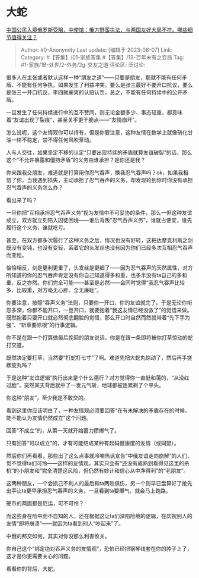 # 大蛇
[中国公民入境俄罗斯受阻，中使馆：俄方野蛮执法，与两国友好大局不符。哪些细节值得关注？](https://www.zhihu.com/question/615622116/answer/3153371061)

> Author: #0-Anonymity
> Last update: [编辑于 2023-08-07]
> Link:
> Category: #【答集】/01-家族答集 #【答集】/13-百年未有之变局 
> Tag: #1-家族/1B-处世/2-外务/2g-交友之道
> 评论区:
> 泛讨论:

很多人在主张或者默认这样一种“朋友之道”——只要是朋友，那就不能有任何矛盾、不能有任何争执。如果发生了利益冲突，要么是张三最好不要开口抗议，要么是张三一开口抗议，李四就豪爽的认赔认罚。总之，不能有任何持续中的公开矛盾。

一旦发生了任何持续进行中的互不赞同，则无论金额多少、事态轻重，都意味着“友谊出现了裂痕”，甚至关乎更干脆点——“友情崩坏”。

怎么说呢，这个友情观你可以持有，但是你要注意，这种友情在数学上就像硝化甘油一样不稳定，禁不得任何风吹草动。

人与人交往，如果坚定不移的认定“只要出现持续的矛盾就算友谊破裂”的话，那么这个“不允许暴露和僵持矛盾”的义务由谁承担？是你还是我？

你来跟我交朋友，难道就是打算用你忍气吞声，换我忍气吞声吗？ok，如果我相信了你，当我遇到损失，主动承担了忍气吞声的义务，却发现轮到你时你没有承担忍气吞声的义务怎么办？

看出来了吗？

一旦你把“互相承担忍气吞声义务”视为友情中不可妥协的条件，那么一但这种友谊成立，双方就立刻陷入囚徒困境——谁后背叛“忍气吞声义务”，谁就占便宜，谁先履行这个义务，谁就吃亏。

甚至，在双方都多次履行了这种义务之后，情况也没有好转，这把达摩克利斯之剑既没有变钝，也没有变轻，系着它的头发丝也没有因为你们已经多次互相忍气吞声而变粗。

恰恰相反，剑是更利更重了，头发丝是更细了——因为忍气吞声的天然属性，对方所知道的你的忍气吞声肯定没有你自己知道得多和重，也多半没有ta自己的多和重，反之亦然。你们完全可能——甚至是必然——会同时觉得“我忍气吞声比较多、比较重，对方毫无心肝、全无廉耻”。

你要注意，按照“吞声义务“法则，只要你一开口，你的友谊就完了。于是无论你衔怨多深，你都不能开口，一旦开口，就要抱着“我这友情已经没救了“的觉悟来做。既然抱着只要开口就必然彻底翻脸的觉悟，那么开口时自然而然就带着“先下手为强”、“斩草要除根”的行事逻辑。

你不是在跟一个打算做最后挽回的朋友说话，你是在跟一条即将被你打草惊动的蛇打交道。

既然决定要打草，当然要“打蛇打七寸”了啊。难道先把大蛇丸惊动了，然后再手搓螺旋丸吗？

于是这种“友谊逻辑”执行出来是个什么德行？对方觉得你一直挺和蔼的，“从没红过脸”，突然某天背后就中了一发元气斩，地球都被连累剃了个平头。

你这种“朋友”，至少我是不敢交的。

看到这里你应该明白了，一种友情观必须要回答“在有未解决的矛盾存在的时候，能不能认为友情仍然成立”这个问题。

回答“不成立”的，从第一天就开始蓄力攒爆气了。

只有回答“可以成立”的，才有可能结成某种有起码健康度的友情（或同盟）。

然后你们再看看，那些出了这么点事就冷嘲热讽宣告“中俄友谊走向崩解”的人们，觉不觉得ta们可怜——这样的友情观，其实只会有“还没有成熟到看得见这里的杀机”的小朋友和“完全清楚这风险，但仍然有妙计和信心从中净得利”的“老朋友”。

这两种朋友，一个会损己不利人的最后和ta两败俱伤，另一个则早已盘算好了抢先出手让ta更早承担忍气吞声的义务，一旦看到ta要爆气，就会马上跑路。

硬币的两面都是厄运，可不可怜？

而这些身在险中而不自知的人，还在根据这让ta们深陷险境的逻辑，在庆祝别人的友情“即将崩溃”——就因为ta看到别人“吵起来”了。

中俄的邦交如何，其实对你没那么利害攸关。

你自己这个“绑定绝对吞声义务的友情观”，恐怕已经把钢琴线套在你的脖子上了，这才是你更需要关心的问题。

看看你的背后，大蛇。
